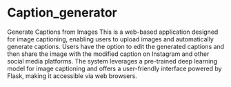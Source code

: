 # Caption_generator
Generate Captions from Images
This is a web-based application designed for image captioning, enabling users to upload images and automatically generate captions.
Users have the option to edit the generated captions and then share the image with the modified caption on Instagram and other social media platforms.
The system leverages a pre-trained deep learning model for image captioning and offers a user-friendly interface powered by Flask, making it accessible via web browsers.
